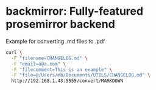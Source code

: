 # backmirror: Fully-featured prosemirror backend

Example for converting .md files to .pdf

```Bash
curl \
  -F "filename=CHANGELOG.md" \
  -F "email=a@a.com" \
  -F "filecomment=This is an example" \
  -F "file=@/Users/mb/Documents/UTILS/CHANGELOG.md" \
  http://192.168.1.43:5555/convert/MARKDOWN
```  
